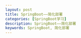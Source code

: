 ```yaml
---
layout: post
title: SpringBoot——简化部署
categories: [SpringBoot学习]
description: SpringBoot——简化部署
keywords: SpringBoot, 简化部署
---
```



